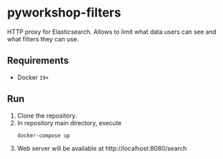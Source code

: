 # pyworkshop-filters
HTTP proxy for Elasticsearch. Allows to limit what data users can see and what filters they can use.

## Requirements
 *  Docker `19+`
 
## Run
1. Clone the repository.
2. In repository main directory, execute
    ````bash
    docker-compose up
    ````
3. Web server will be available at http://localhost:8080/search
